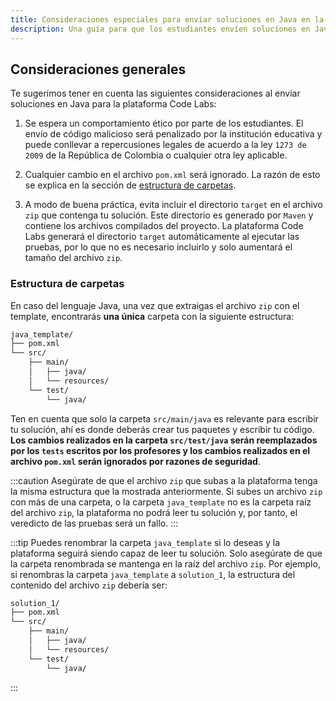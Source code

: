 ```yaml
---
title: Consideraciones especiales para enviar soluciones en Java en la plataforma Code Labs
description: Una guía para que los estudiantes envíen soluciones en Java en la plataforma Code Labs.
---
```


## Consideraciones generales

Te sugerimos tener en cuenta las siguientes consideraciones al enviar soluciones en Java para la plataforma Code Labs:

1. Se espera un comportamiento ético por parte de los estudiantes. El envío de código malicioso será penalizado por la institución educativa y puede conllevar a repercusiones legales de acuerdo a la ley `1273 de 2009` de la República de Colombia o cualquier otra ley aplicable.

2. Cualquier cambio en el archivo `pom.xml` será ignorado. La razón de esto se explica en la sección de [estructura de carpetas](#estructura-de-carpetas).

3. A modo de buena práctica, evita incluir el directorio `target` en el archivo `zip` que contenga tu solución. Este directorio es generado por `Maven` y contiene los archivos compilados del proyecto. La plataforma Code Labs generará el directorio `target` automáticamente al ejecutar las pruebas, por lo que no es necesario incluirlo y solo aumentará el tamaño del archivo `zip`.

### Estructura de carpetas

En caso del lenguaje Java, una vez que extraigas el archivo `zip` con el template, encontrarás **una única** carpeta con la siguiente estructura:

```bash
java_template/
├── pom.xml
└── src/
    ├── main/
    │   ├── java/
    │   └── resources/
    └── test/
        └── java/
```

Ten en cuenta que solo la carpeta `src/main/java` es relevante para escribir tu solución, ahí es donde deberás crear tus paquetes y escribir tu código. **Los cambios realizados en la carpeta `src/test/java` serán reemplazados por los `tests` escritos por los profesores y los cambios realizados en el archivo `pom.xml` serán ignorados por razones de seguridad**.

:::caution
Asegúrate de que el archivo `zip` que subas a la plataforma tenga la misma estructura que la mostrada anteriormente. Si subes un archivo `zip` con más de una carpeta, o la carpeta `java_template` no es la carpeta raíz del archivo `zip`, la plataforma no podrá leer tu solución y, por tanto, el veredicto de las pruebas será un fallo.
:::

:::tip
Puedes renombrar la carpeta `java_template` si lo deseas y la plataforma seguirá siendo capaz de leer tu solución. Solo asegúrate de que la carpeta renombrada se mantenga en la raíz del archivo `zip`. Por ejemplo, si renombras la carpeta `java_template` a `solution_1`, la estructura del contenido del archivo `zip` debería ser:

```bash
solution_1/
├── pom.xml
└── src/
    ├── main/
    │   ├── java/
    │   └── resources/
    └── test/
        └── java/
```

:::
